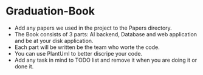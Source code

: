# Graduation-Book
* Add any papers we used in the project to the Papers directory.
* The Book consists of 3 parts: AI backend, Database and web application and be at your disk application.
* Each part will be written be the team who worte the code.
* You can use PlantUml to better discripe your code.
* Add any task in mind to TODO list and remove it when you are doing it or done it.
